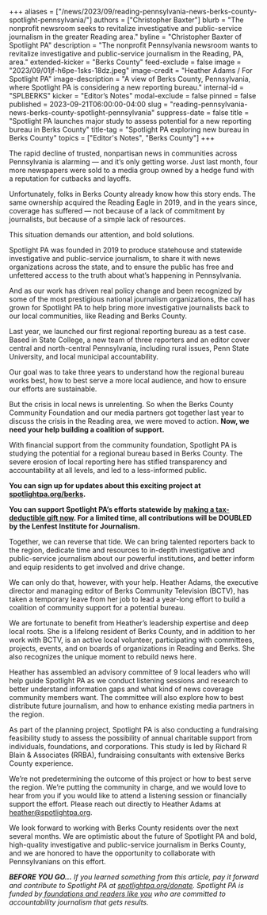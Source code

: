+++
aliases = ["/news/2023/09/reading-pennsylvania-news-berks-county-spotlight-pennsylvania/"]
authors = ["Christopher Baxter"]
blurb = "The nonprofit newsroom seeks to revitalize investigative and public-service journalism in the greater Reading area."
byline = "Christopher Baxter of Spotlight PA"
description = "The nonprofit Pennsylvania newsroom wants to revitalize investigative and public-service journalism in the Reading, PA, area."
extended-kicker = "Berks County"
feed-exclude = false
image = "2023/09/01jf-h6pe-1sks-18dz.jpeg"
image-credit = "Heather Adams / For Spotlight PA"
image-description = "A view of Berks County, Pennsylvania, where Spotlight PA is considering a new reporting bureau."
internal-id = "SPLBERKS"
kicker = "Editor’s Notes"
modal-exclude = false
pinned = false
published = 2023-09-21T06:00:00-04:00
slug = "reading-pennsylvania-news-berks-county-spotlight-pennsylvania"
suppress-date = false
title = "Spotlight PA launches major study to assess potential for a new reporting bureau in Berks County"
title-tag = "Spotlight PA exploring new bureau in Berks County"
topics = ["Editor's Notes", "Berks County"]
+++

The rapid decline of trusted, nonpartisan news in communities across Pennsylvania is alarming — and it’s only getting worse. Just last month, four more newspapers were sold to a media group owned by a hedge fund with a reputation for cutbacks and layoffs.

Unfortunately, folks in Berks County already know how this story ends. The same ownership acquired the Reading Eagle in 2019, and in the years since, coverage has suffered — not because of a lack of commitment by journalists, but because of a simple lack of resources.

This situation demands our attention, and bold solutions.

Spotlight PA was founded in 2019 to produce statehouse and statewide investigative and public-service journalism, to share it with news organizations across the state, and to ensure the public has free and unfettered access to the truth about what’s happening in Pennsylvania.

And as our work has driven real policy change and been recognized by some of the most prestigious national journalism organizations, the call has grown for Spotlight PA to help bring more investigative journalists back to our local communities, like Reading and Berks County.

Last year, we launched our first regional reporting bureau as a test case. Based in State College, a new team of three reporters and an editor cover central and north-central Pennsylvania, including rural issues, Penn State University, and local municipal accountability.

Our goal was to take three years to understand how the regional bureau works best, how to best serve a more local audience, and how to ensure our efforts are sustainable.

But the crisis in local news is unrelenting. So when the Berks County Community Foundation and our media partners got together last year to discuss the crisis in the Reading area, we were moved to action. <strong>Now, we need your help building a coalition of support.</strong>

With financial support from the community foundation, Spotlight PA is studying the potential for a regional bureau based in Berks County. The severe erosion of local reporting here has stifled transparency and accountability at all levels, and led to a less-informed public.

<strong>You can sign up for updates about this exciting project at </strong><a href="https://www.spotlightpa.org/berks"><strong>spotlightpa.org/berks</strong></a><strong>.</strong>

<strong>You can support Spotlight PA’s efforts statewide by </strong><a href="/donate/"><strong>making a tax-deductible gift now</strong></a><strong>. For a limited time, all contributions will be DOUBLED by the Lenfest Institute for Journalism.</strong>

<script src="https://www.spotlightpa.org/embed.js" async></script><div data-spl-embed-version="1" data-spl-src="https://www.spotlightpa.org/embeds/cta/?url=https%3A%2F%2Fwww.spotlightpa.org%2Fdonate&eyebrow=SUPPORT%20SPOTLIGHT%20PA&body=Revitalizing%20tough%2C%20nonpartisan%20investigative%20journalism%20in%20Pennsylvania%20demands%20a%20collective%20commitment.%20%3Cb%3EDo%20your%20part%20now%20by%20making%20a%20tax-deductible%20gift%20to%20Spotlight%20PA.&cta=Yes%2C%20COUNT%20ME%20IN"></div>

Together, we can reverse that tide. We can bring talented reporters back to the region, dedicate time and resources to in-depth investigative and public-service journalism about our powerful institutions, and better inform and equip residents to get involved and drive change.

We can only do that, however, with your help. Heather Adams, the executive director and managing editor of Berks Community Television (BCTV), has taken a temporary leave from her job to lead a year-long effort to build a coalition of community support for a potential bureau.

We are fortunate to benefit from Heather’s leadership expertise and deep local roots. She is a lifelong resident of Berks County, and in addition to her work with BCTV, is an active local volunteer, participating with committees, projects, events, and on boards of organizations in Reading and Berks. She also recognizes the unique moment to rebuild news here.

Heather has assembled an advisory committee of 9 local leaders who will help guide Spotlight PA as we conduct listening sessions and research to better understand information gaps and what kind of news coverage community members want. The committee will also explore how to best distribute future journalism, and how to enhance existing media partners in the region.

As part of the planning project, Spotlight PA is also conducting a fundraising feasibility study to assess the possibility of annual charitable support from individuals, foundations, and corporations. This study is led by Richard R Blain &amp; Associates (RRBA), fundraising consultants with extensive Berks County experience.

We’re not predetermining the outcome of this project or how to best serve the region. We’re putting the community in charge, and we would love to hear from you if you would like to attend a listening session or financially support the effort. Please reach out directly to Heather Adams at <a href="mailto:heather@spotlightpa.org">heather@spotlightpa.org</a>.

We look forward to working with Berks County residents over the next several months. We are optimistic about the future of Spotlight PA and bold, high-quality investigative and public-service journalism in Berks County, and we are honored to have the opportunity to collaborate with Pennsylvanians on this effort. <strong><em></em></strong>

<strong><em>BEFORE YOU GO…</em></strong><em> If you learned something from this article, pay it forward and contribute to Spotlight PA at </em><a href="https://www.spotlightpa.org/donate"><em>spotlightpa.org/donate</em></a><em>. Spotlight PA is funded by</em><a href="https://www.spotlightpa.org/support"><em> foundations and readers like you</em></a><em> who are committed to accountability journalism that gets results.</em>
